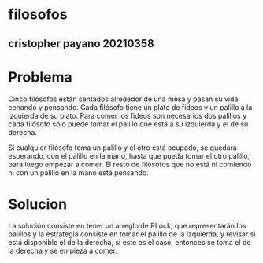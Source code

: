 # filosofos
## cristopher payano 20210358

# Problema 

Cinco filósofos están sentados alrededor de una mesa y pasan su vida cenando y pensando. Cada filósofo tiene un plato de fideos y un palillo a la izquierda de su plato. Para comer los fideos son necesarios dos palillos y cada filósofo sólo puede tomar el palillo que está a su izquierda y el de su derecha.

Si cualquier filósofo toma un palillo y el otro está ocupado, se quedará esperando, con el palillo en la mano, hasta que pueda tomar el otro palillo, para luego empezar a comer. El resto de filósofos que no está ni comiendo ni con un palillo en la mano está pensando.

# Solucion


La solución consiste en tener un arreglo de RLock, que representarán los palillos y la estrategia consiste en tomar el palillo de la izquierda, y revisar si está disponible el de la derecha, si este es el caso, entonces se toma el de la derecha y se empieza a comer.
